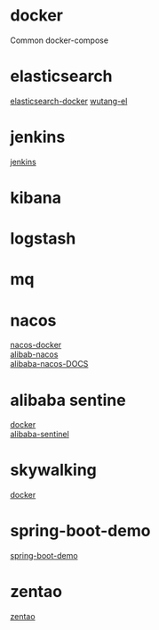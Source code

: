 # docker
Common docker-compose
# elasticsearch
[elasticsearch-docker](https://github.com/hb0730/docker/tree/master/elasticsearch)
[wutang-el](https://github.com/hb0730/docker/tree/master/elasticsearch-wutang)
# jenkins
[jenkins](https://github.com/hb0730/docker/tree/master/jenkins)
# kibana

# logstash

# mq

# nacos 
[nacos-docker](https://github.com/hb0730/docker/tree/master/nacos) <br>
[alibab-nacos](https://github.com/nacos-group/nacos-docker) <br>
[alibaba-nacos-DOCS](https://nacos.io/en-us/index.html) <br>
# alibaba sentine 
[docker](https://github.com/hb0730/docker/tree/master/sentinel)<br>
[alibaba-sentinel](https://github.com/alibaba/Sentinel) <br>
# skywalking
[docker](https://github.com/hb0730/docker/tree/master/skywalking) 
# spring-boot-demo
[spring-boot-demo](https://github.com/hb0730/docker/tree/master/spring-boot-demo)
# zentao
[zentao](https://github.com/hb0730/docker/tree/master/zentao)
